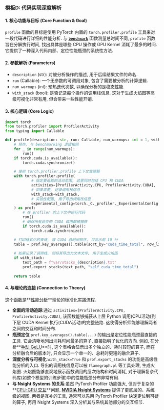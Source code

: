 ### 模板D: 代码实现深度解析

#### 1. 核心功能与目标 (Core Function & Goal)
`profile` 函数的目标是使用 PyTorch 内置的 `torch.profiler.profile` 工具来对一段代码进行详细的性能分析. 与 **[`benchmark`](./Lecture6-Code-benchmark.md)** 函数测量总时间不同, `profile` 函数旨在分解执行时间, 找出具体是哪些 CPU 操作或 GPU Kernel 消耗了最多的时间. 它提供了一种深入代码内部、定位性能瓶颈的系统性方法. 

#### 2. 参数解析 (Parameters)
*   `description` (str): 对被分析操作的描述, 用于后续结果文件的命名. 
*   `run` (Callable): 一个无参数的可调用对象, 包含了需要被分析的计算逻辑. 
*   `num_warmups` (int): 预热迭代次数, 以确保分析的是稳态性能. 
*   `with_stack` (bool): 是否记录每个操作的调用栈信息. 这对于生成火焰图等高级可视化非常有用, 但会带来一些性能开销. 

#### 3. 核心逻辑 (Core Logic)
```python
import torch
from torch.profiler import ProfilerActivity
from typing import Callable

def profile(description: str, run: Callable, num_warmups: int = 1, with_stack: bool = False):
    # 预热, 与 benchmarking 逻辑相同
    for _ in range(num_warmups):
        run()
    if torch.cuda.is_available():
        torch.cuda.synchronize()

    # 使用 torch.profiler.profile 上下文管理器
    with torch.profiler.profile(
            # 指定要追踪的活动范围, 这里同时包括 CPU 和 CUDA
            activities=[ProfilerActivity.CPU, ProfilerActivity.CUDA],
            # 如果需要, 记录调用栈信息
            with_stack=with_stack,
            # 实验性配置, 用于导出调用栈信息
            experimental_config=torch._C._profiler._ExperimentalConfig(verbose=True)
    ) as prof:
        # 在 profiler 的上下文中运行代码
        run()
        # 确保所有异步的 CUDA 调用都被捕获
        if torch.cuda.is_available():
            torch.cuda.synchronize()

    # 打印格式化的表格, 按 CUDA 总时间排序, 只显示前 10 行
    table = prof.key_averages().table(sort_by="cuda_time_total", row_limit=10)
    
    # 如果记录了调用栈, 则将其导出为文本文件, 用于生成火焰图
    if with_stack:
        text_path = f"var/stacks_{description}.txt"
        prof.export_stacks(text_path, "self_cuda_time_total")
        
    return table
```

#### 4. 与理论的连接 (Connection to Theory)
这个函数是**[性能分析](./Lecture6-Profiling.md)**理论的标准化实践流程. 

*   **全面的活动追踪**:通过 `activities=[ProfilerActivity.CPU, ProfilerActivity.CUDA]`, 该函数能够捕获从上层 Python 调用(CPU活动)到下层 CUDA Kernel 执行(CUDA活动)的完整链路. 这使得分析师能够理解两者之间的交互和时间分布. 
*   **瓶颈定位**:`prof.key_averages().table(...)` 的输出是定位性能瓶颈最直接的工具. 它会清晰地列出消耗时间最多的算子, 直接指明了优化的方向. 例如, 在分析**[手动 GeLU](./Lecture6-Code-manual_gelu.md)**时, 这个表格会显示出多个独立的、耗时较短的算子, 而在分析融合后的版本时, 只会显示一个单一的、总耗时更短的融合算子. 
*   **深度分析与可视化**:`with_stack=True` 和 `prof.export_stacks` 的功能是高级性能分析的入口. 导出的调用栈信息可以被 `flamegraph.pl` 等工具处理, 生成火焰图. 火焰图能够直观地展示函数调用的层次结构和时间消耗, 对于理解复杂代码库(如整个模型的训练步骤)中的性能瓶颈分布非常有用. 
*   **与 Nsight Systems 的关系**:虽然 PyTorch Profiler 功能强大, 但对于复杂的**[CPU-GPU 交互](./Lecture6-CPU-GPU-Synchronization.md)**问题, **[NVIDIA Nsight Systems](./Lecture6-NVIDIA-Nsight-Systems.md)** 提供了更底层的、系统级的视图. 两者是互补的工具, 通常可以先用 PyTorch Profiler 快速定位到可疑的算子, 再用 Nsight Systems 深入分析其与系统其他部分的交互细节. 